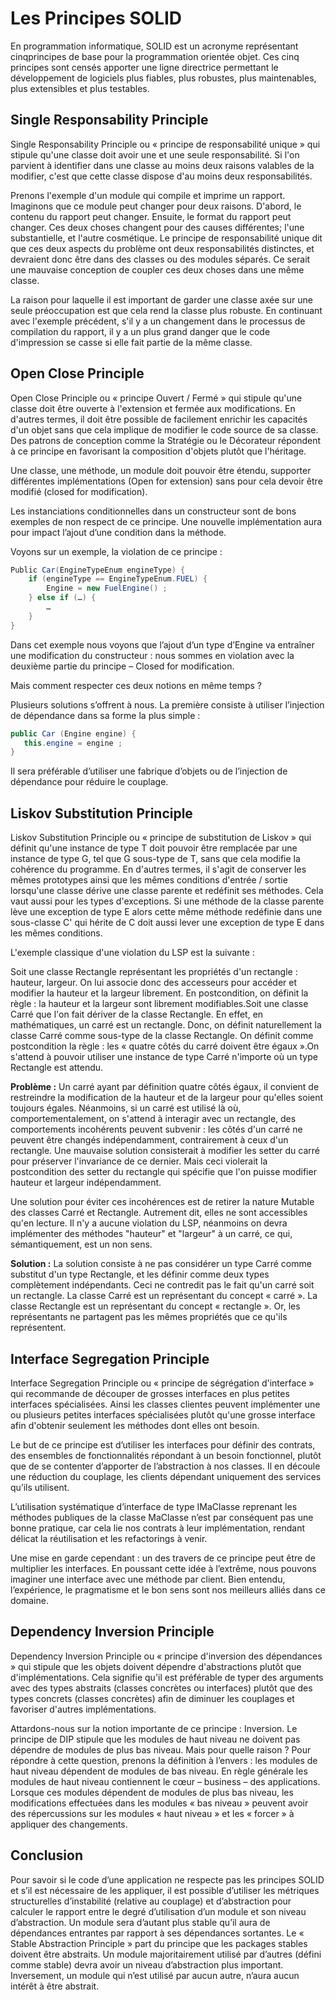# Les Principes SOLID

En programmation informatique, SOLID est un acronyme représentant cinqprincipes de base pour la programmation orientée objet. Ces cinq principes sont censés apporter une ligne directrice permettant le développement de logiciels plus fiables, plus robustes, plus maintenables, plus extensibles et plus testables.

## Single Responsability Principle
Single Responsability Principle ou « principe de responsabilité unique » qui stipule qu'une classe doit avoir une et une seule responsabilité. Si l'on parvient à identifier dans une classe au moins deux raisons valables de la modifier, c'est que cette classe dispose d'au moins deux responsabilités.

Prenons l'exemple d'un module qui compile et imprime un rapport. Imaginons que ce module peut changer pour deux raisons. D'abord, le contenu du rapport peut changer. Ensuite, le format du rapport peut changer. Ces deux choses changent pour des causes différentes; l'une substantielle, et l'autre cosmétique. Le principe de responsabilité unique dit que ces deux aspects du problème ont deux responsabilités distinctes, et devraient donc être dans des classes ou des modules séparés. Ce serait une mauvaise conception de coupler ces deux choses dans une même classe.

La raison pour laquelle il est important de garder une classe axée sur une seule préoccupation est que cela rend la classe plus robuste. En continuant avec l'exemple précédent, s'il y a un changement dans le processus de compilation du rapport, il y a un plus grand danger que le code d'impression se casse si elle fait partie de la même classe.

## Open Close Principle
Open Close Principle ou « principe Ouvert / Fermé » qui stipule qu'une classe doit être ouverte à l'extension et fermée aux modifications. En d'autres termes, il doit être possible de facilement enrichir les capacités d'un objet sans que cela implique de modifier le code source de sa classe. Des patrons de conception comme la Stratégie ou le Décorateur répondent à ce principe en favorisant la composition d'objets plutôt que l'héritage.

Une classe, une méthode, un module doit pouvoir être étendu, supporter différentes implémentations (Open for extension) sans pour cela devoir être modifié (closed for modification).

Les instanciations conditionnelles dans un constructeur sont de bons exemples de non respect de ce principe. Une nouvelle implémentation aura pour impact l’ajout d’une condition dans la méthode.

Voyons sur un exemple, la violation de ce principe :

```java
Public Car(EngineTypeEnum engineType) {
    if (engineType == EngineTypeEnum.FUEL) {
        Engine = new FuelEngine() ;
    } else if (…) {
        …
    }
}
```

Dans cet exemple nous voyons que l’ajout d’un type d’Engine va entraîner une modification du constructeur : nous sommes en violation avec la deuxième partie du principe – Closed for modification.

Mais comment respecter ces deux notions en même temps ?

Plusieurs solutions s’offrent à nous. La première consiste à utiliser l’injection de dépendance dans sa forme la plus simple :

```java
public Car (Engine engine) {
   this.engine = engine ;
}
```

Il sera préférable d’utiliser une fabrique d’objets ou de l’injection de dépendance pour réduire le couplage.

## Liskov Substitution Principle
Liskov Substitution Principle ou « principe de substitution de Liskov » qui définit qu'une instance de type T doit pouvoir être remplacée par une instance de type G, tel que G sous-type de T, sans que cela modifie la cohérence du programme. En d'autres termes, il s'agit de conserver les mêmes prototypes ainsi que les mêmes conditions d'entrée / sortie lorsqu'une classe dérive une classe parente et redéfinit ses méthodes. Cela vaut aussi pour les types d'exceptions. Si une méthode de la classe parente lève une exception de type E alors cette même méthode redéfinie dans une sous-classe C' qui hérite de C doit aussi lever une exception de type E dans les mêmes conditions.

L'exemple classique d'une violation du LSP est la suivante :

Soit une classe Rectangle représentant les propriétés d'un rectangle : hauteur, largeur. On lui associe donc des accesseurs pour accéder et modifier la hauteur et la largeur librement. En postcondition, on définit la règle : la hauteur et la largeur sont librement modifiables.Soit une classe Carré que l'on fait dériver de la classe Rectangle. En effet, en mathématiques, un carré est un rectangle. Donc, on définit naturellement la classe Carré comme sous-type de la classe Rectangle. On définit comme postcondition la règle : les « quatre côtés du carré doivent être égaux ».On s'attend à pouvoir utiliser une instance de type Carré n'importe où un type Rectangle est attendu.

**Problème :** Un carré ayant par définition quatre côtés égaux, il convient de restreindre la modification de la hauteur et de la largeur pour qu'elles soient toujours égales. Néanmoins, si un carré est utilisé là où, comportementalement, on s'attend à interagir avec un rectangle, des comportements incohérents peuvent subvenir : les côtés d'un carré ne peuvent être changés indépendamment, contrairement à ceux d'un rectangle. Une mauvaise solution consisterait à modifier les setter du carré pour préserver l'invariance de ce dernier. Mais ceci violerait la postcondition des setter du rectangle qui spécifie que l'on puisse modifier hauteur et largeur indépendamment.

Une solution pour éviter ces incohérences est de retirer la nature Mutable des classes Carré et Rectangle. Autrement dit, elles ne sont accessibles qu'en lecture. Il n'y a aucune violation du LSP, néanmoins on devra implémenter des méthodes "hauteur" et "largeur" à un carré, ce qui, sémantiquement, est un non sens.

**Solution :** La solution consiste à ne pas considérer un type Carré comme substitut d'un type Rectangle, et les définir comme deux types complètement indépendants. Ceci ne contredit pas le fait qu'un carré soit un rectangle. La classe Carré est un représentant du concept « carré ». La classe Rectangle est un représentant du concept « rectangle ». Or, les représentants ne partagent pas les mêmes propriétés que ce qu'ils représentent.

## Interface Segregation Principle
Interface Segregation Principle ou « principe de ségrégation d'interface » qui recommande de découper de grosses interfaces en plus petites interfaces spécialisées. Ainsi les classes clientes peuvent implémenter une ou plusieurs petites interfaces spécialisées plutôt qu'une grosse interface afin d'obtenir seulement les méthodes dont elles ont besoin.

Le but de ce principe est d’utiliser les interfaces pour définir des contrats, des ensembles de fonctionnalités répondant à un besoin fonctionnel, plutôt que de se contenter d’apporter de l’abstraction à nos classes. Il en découle une réduction du couplage, les clients dépendant uniquement des services qu’ils utilisent.

L’utilisation systématique d’interface de type IMaClasse reprenant les méthodes publiques de la classe MaClasse n’est par conséquent pas une bonne pratique, car cela lie nos contrats à leur implémentation, rendant délicat la réutilisation et les refactorings à venir.

Une mise en garde cependant : un des travers de ce principe peut être de multiplier les interfaces. En poussant cette idée à l’extrême, nous pouvons imaginer une interface avec une méthode par client. Bien entendu, l’expérience, le pragmatisme et le bon sens sont nos meilleurs alliés dans ce domaine.

## Dependency Inversion Principle
Dependency Inversion Principle ou « principe d'inversion des dépendances » qui stipule que les objets doivent dépendre d'abstractions plutôt que d'implémentations. Cela signifie qu'il est préférable de typer des arguments avec des types abstraits (classes concrètes ou interfaces) plutôt que des types concrets (classes concrètes) afin de diminuer les couplages et favoriser d'autres implémentations.

Attardons-nous sur la notion importante de ce principe : Inversion. Le principe de DIP stipule que les modules de haut niveau ne doivent pas dépendre de modules de plus bas niveau. Mais pour quelle raison ? Pour répondre à cette question, prenons la définition à l’envers : les modules de haut niveau dépendent de modules de bas niveau. En règle générale les modules de haut niveau contiennent le cœur – business – des applications. Lorsque ces modules dépendent de modules de plus bas niveau, les modifications effectuées dans les modules « bas niveau » peuvent avoir des répercussions sur les modules « haut niveau » et les « forcer » à appliquer des changements.

## Conclusion
Pour savoir si le code d’une application ne respecte pas les principes SOLID et s’il est nécessaire de les appliquer, il est possible d’utiliser les métriques structurelles d’instabilité (relative au couplage) et d’abstraction pour calculer le rapport entre le degré d’utilisation d’un module et son niveau d’abstraction. Un module sera d’autant plus stable qu’il aura de dépendances entrantes par rapport à ses dépendances sortantes.
Le « Stable Abstraction Principle » part du principe que les packages stables doivent être abstraits.
Un module majoritairement utilisé par d’autres (défini comme stable) devra avoir un niveau d’abstraction plus important. Inversement, un module qui n’est utilisé par aucun autre, n’aura aucun intérêt à être abstrait.
